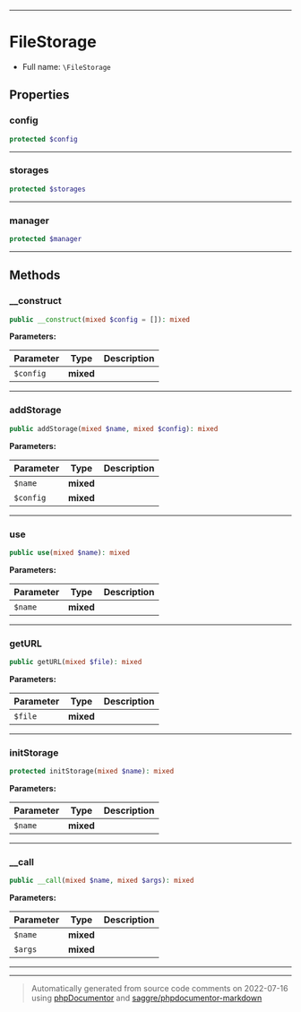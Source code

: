***

# FileStorage





* Full name: `\FileStorage`



## Properties


### config



```php
protected $config
```






***

### storages



```php
protected $storages
```






***

### manager



```php
protected $manager
```






***

## Methods


### __construct



```php
public __construct(mixed $config = []): mixed
```








**Parameters:**

| Parameter | Type | Description |
|-----------|------|-------------|
| `$config` | **mixed** |  |




***

### addStorage



```php
public addStorage(mixed $name, mixed $config): mixed
```








**Parameters:**

| Parameter | Type | Description |
|-----------|------|-------------|
| `$name` | **mixed** |  |
| `$config` | **mixed** |  |




***

### use



```php
public use(mixed $name): mixed
```








**Parameters:**

| Parameter | Type | Description |
|-----------|------|-------------|
| `$name` | **mixed** |  |




***

### getURL



```php
public getURL(mixed $file): mixed
```








**Parameters:**

| Parameter | Type | Description |
|-----------|------|-------------|
| `$file` | **mixed** |  |




***

### initStorage



```php
protected initStorage(mixed $name): mixed
```








**Parameters:**

| Parameter | Type | Description |
|-----------|------|-------------|
| `$name` | **mixed** |  |




***

### __call



```php
public __call(mixed $name, mixed $args): mixed
```








**Parameters:**

| Parameter | Type | Description |
|-----------|------|-------------|
| `$name` | **mixed** |  |
| `$args` | **mixed** |  |




***


***
> Automatically generated from source code comments on 2022-07-16 using [phpDocumentor](http://www.phpdoc.org/) and [saggre/phpdocumentor-markdown](https://github.com/Saggre/phpDocumentor-markdown)
